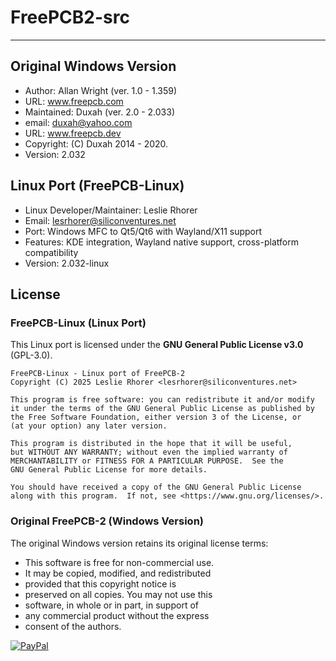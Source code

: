 # FreePCB2-src

---

## Original Windows Version
 * Author:    Allan Wright (ver. 1.0 - 1.359)
 * URL: www.freepcb.com
 * Maintained:    Duxah (ver. 2.0 - 2.033)
 * email: duxah@yahoo.com	
 * URL: www.freepcb.dev
 * Copyright: (C) Duxah 2014 - 2020.
 * Version: 2.032

## Linux Port (FreePCB-Linux)
 * Linux Developer/Maintainer: Leslie Rhorer
 * Email: lesrhorer@siliconventures.net
 * Port: Windows MFC to Qt5/Qt6 with Wayland/X11 support
 * Features: KDE integration, Wayland native support, cross-platform compatibility
 * Version: 2.032-linux

## License

### FreePCB-Linux (Linux Port)
This Linux port is licensed under the **GNU General Public License v3.0** (GPL-3.0).

```
FreePCB-Linux - Linux port of FreePCB-2
Copyright (C) 2025 Leslie Rhorer <lesrhorer@siliconventures.net>

This program is free software: you can redistribute it and/or modify
it under the terms of the GNU General Public License as published by
the Free Software Foundation, either version 3 of the License, or
(at your option) any later version.

This program is distributed in the hope that it will be useful,
but WITHOUT ANY WARRANTY; without even the implied warranty of
MERCHANTABILITY or FITNESS FOR A PARTICULAR PURPOSE.  See the
GNU General Public License for more details.

You should have received a copy of the GNU General Public License
along with this program.  If not, see <https://www.gnu.org/licenses/>.
```

### Original FreePCB-2 (Windows Version)
The original Windows version retains its original license terms:
 * This software is free for non-commercial use.
 * It may be copied, modified, and redistributed	  
 * provided that this copyright notice is 
 * preserved on all copies. You may not use this
 * software, in whole or in part, in support of
 * any commercial product without the express
 * consent of the authors.

[![PayPal](https://www.paypalobjects.com/en_US/i/btn/btn_donate_LG.gif)](https://www.paypal.com/donate?business=lesrhorer@siliconventures.net)

